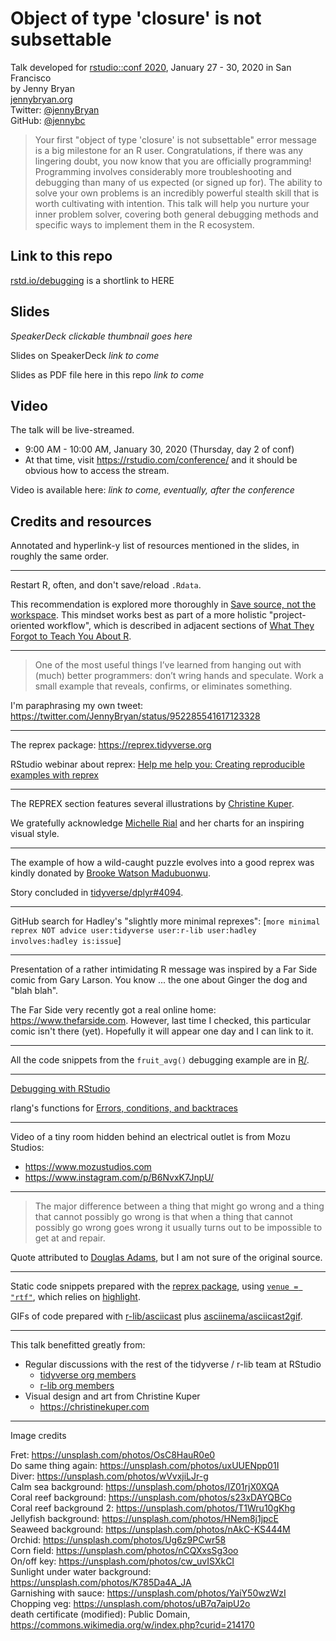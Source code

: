 # Object of type 'closure' is not subsettable

Talk developed for [rstudio::conf 2020](https://rstudio.com/conference/), January 27 - 30, 2020 in San Francisco  
by Jenny Bryan  
[jennybryan.org](https://jennybryan.org)  
Twitter: [@jennyBryan](https://twitter.com/JennyBryan)  
GitHub: [@jennybc](https://github.com/jennybc)  

> Your first "object of type 'closure' is not subsettable" error message is a big milestone for an R user. Congratulations, if there was any lingering doubt, you now know that you are officially programming! Programming involves considerably more troubleshooting and debugging than many of us expected (or signed up for). The ability to solve your own problems is an incredibly powerful stealth skill that is worth cultivating with intention. This talk will help you nurture your inner problem solver, covering both general debugging methods and specific ways to implement them in the R ecosystem.

## Link to this repo

[rstd.io/debugging](https://rstd.io/debugging) is a shortlink to HERE

## Slides

*SpeakerDeck clickable thumbnail goes here*
<!--
<a href="https://speakerdeck.com/jennybc/code-smells-and-feels"><img src="2018-07_user-brisbane-400.jpeg"></a>
-->

Slides on SpeakerDeck *link to come*

Slides as PDF file here in this repo *link to come*

## Video

The talk will be live-streamed.

  * 9:00 AM - 10:00 AM, January 30, 2020 (Thursday, day 2 of conf)
  * At that time, visit <https://rstudio.com/conference/> and it should be obvious how to access the stream.

Video is available here: *link to come, eventually, after the conference*

## Credits and resources

Annotated and hyperlink-y list of resources mentioned in the slides, in roughly the same order.

---

Restart R, often, and don't save/reload `.Rdata`.

This recommendation is explored more thoroughly in [Save source, not the workspace](https://rstats.wtf/save-source.html). This mindset works best as part of a more holistic "project-oriented workflow", which is described in adjacent sections of [What They Forgot to Teach You About R](https://rstats.wtf/index.html).

---

> One of the most useful things I’ve learned from hanging out with (much) better programmers: don’t wring hands and speculate. Work a small example that reveals, confirms, or eliminates something.

I'm paraphrasing my own tweet: <https://twitter.com/JennyBryan/status/952285541617123328>

---

The reprex package: <https://reprex.tidyverse.org>

RStudio webinar about reprex: [Help me help you: Creating reproducible examples with reprex](https://reprex.tidyverse.org/articles/articles/learn-reprex.html)

---

The REPREX section features several illustrations by [Christine Kuper](https://christinekuper.com).

We gratefully acknowledge [Michelle Rial](https://www.michellerial.com) and her charts for an inspiring visual style.

---

The example of how a wild-caught puzzle evolves into a good reprex was kindly donated by [Brooke Watson Madubuonwu](https://twitter.com/brookLYNevery1).

Story concluded in [tidyverse/dplyr#4094](https://github.com/tidyverse/dplyr/issues/4094).

---

GitHub search for Hadley's "slightly more minimal reprexes": [`more minimal reprex NOT advice user:tidyverse user:r-lib user:hadley involves:hadley is:issue`] [](https://github.com/search?o=desc&q=more+minimal+reprex+NOT+advice+user%3Atidyverse+user%3Ar-lib+user%3Ahadley+involves%3Ahadley+is%3Aissue&s=updated&type=Issues)

---

Presentation of a rather intimidating R message was inspired by a Far Side comic from Gary Larson. You know ... the one about Ginger the dog and "blah blah".

The Far Side very recently got a real online home: <https://www.thefarside.com>. However, last time I checked, this particular comic isn't there (yet). Hopefully it will appear one day and I can link to it.

---

All the code snippets from the `fruit_avg()` debugging example are in [R/](R).

---

[Debugging with RStudio](https://support.rstudio.com/hc/en-us/articles/205612627-Debugging-with-RStudio)

rlang's functions for [Errors, conditions, and backtraces](https://rlang.r-lib.org/reference/index.html#section-errors-conditions-and-backtraces)

---

Video of a tiny room hidden behind an electrical outlet is from Mozu Studios:

  * <https://www.mozustudios.com>
  * <https://www.instagram.com/p/B6NvxK7JnpU/>

---

> The major difference between a thing that might go wrong and a thing that cannot possibly go wrong is that when a thing that cannot possibly go wrong goes wrong it usually turns out to be impossible to get at and repair.

Quote attributed to [Douglas Adams](https://www.brainyquote.com/quotes/douglas_adams_124773), but I am not sure of the original source.

---

Static code snippets prepared with the [reprex package](https://reprex.tidyverse.org), using [`venue = "rtf"`](https://reprex.tidyverse.org/articles/articles/rtf.html), which relies on [highlight](http://www.andre-simon.de/doku/highlight/en/highlight.php).

GIFs of code prepared with [r-lib/asciicast](https://github.com/r-lib/asciicast) plus [asciinema/asciicast2gif](https://github.com/asciinema/asciicast2gif).

---

This talk benefitted greatly from:

  * Regular discussions with the rest of the tidyverse / r-lib team at RStudio
    - [tidyverse org members](https://github.com/orgs/tidyverse/people)
    - [r-lib org members](https://github.com/orgs/r-lib/people)
  * Visual design and art from Christine Kuper
    - <https://christinekuper.com>

---

Image credits

Fret: https://unsplash.com/photos/OsC8HauR0e0  
Do same thing again: https://unsplash.com/photos/uxUUENpp01I  
Diver: https://unsplash.com/photos/wVvxjiLJr-g  
Calm sea background: https://unsplash.com/photos/IZ01rjX0XQA  
Coral reef background: https://unsplash.com/photos/s23xDAYQBCo  
Coral reef background 2: https://unsplash.com/photos/T1Wru10gKhg  
Jellyfish background: https://unsplash.com/photos/HNem8j1jpcE  
Seaweed background: https://unsplash.com/photos/nAkC-KS444M  
Orchid: https://unsplash.com/photos/Ug6z9PCwr58  
Corn field: https://unsplash.com/photos/nCQXxsSg3oo  
On/off key: https://unsplash.com/photos/cw_uvISXkCI  
Sunlight under water background: https://unsplash.com/photos/K785Da4A_JA  
Garnishing with sauce: https://unsplash.com/photos/YaiY50wzWzI  
Chopping veg: https://unsplash.com/photos/uB7q7aipU2o  
death certificate (modified): Public Domain, https://commons.wikimedia.org/w/index.php?curid=214170  

